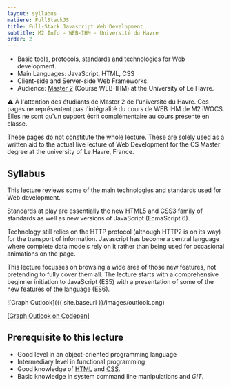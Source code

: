 ```yaml
---
layout: syllabus
matiere: FullStackJS
title: Full-Stack Javascript Web Development
subtitle: M2 Info - WEB-IHM - Université du Havre
order: 2
---
```


- Basic tools, protocols, standards and technologies for Web development.
- Main Languages: JavaScript, HTML, CSS
- Client-side and Server-side Web Frameworks.
- Audience: [Master 2](https://www.univ-lehavre.fr/spip.php?formation22) (Course WEB-IHM) at the University of Le Havre.

:warning: À l'attention des étudiants de Master 2 de l'université du Havre. Ces pages ne représentent pas l'intégralité du cours de WEB IHM de M2 iWOCS. Elles ne sont qu'un support écrit complémentaire au cours présenté en classe.

These pages do not constitute the whole lecture. These are solely used as a written aid to the actual live lecture of Web Development for the CS Master degree at the university of Le Havre, France.

## Syllabus

This lecture reviews some of the main technologies and standards used for Web development.

Standards at play are essentially the new HTML5 and CSS3 family of standards as well as new versions of JavaScript (EcmaScript 6).

Technology still relies on the HTTP protocol (although HTTP2 is on its way) for the transport of information. Javascript has become a central language where complete data models rely on it rather than being used for occasional animations on the page.

This lecture focusses on browsing a wide area of those new features, not pretending to fully cover them all. The lecture starts with a comprehensive beginner initiation to JavaScript (ES5) with a presentation of some of the new features of the language (ES6).

![Graph Outlook]({{ site.baseurl }}/images/outlook.png)

[[Graph Outlook on Codepen]](http://codepen.io/pigne/pen/meyVvz)

## Prerequisite to this lecture

- Good level in an object-oriented programming language
- Intermediary level in functional programming
- Good knowledge of [HTML](https://developer.mozilla.org/en-US/Learn/HTML) and [CSS](https://developer.mozilla.org/en-US/Learn/CSS).
- Basic knowledge in system command line manipulations and *GIT*.